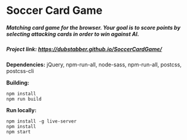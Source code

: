 # Soccer Card Game
##### Matching card game for the browser. Your goal is to score points by selecting attacking cards in order to win against AI.

##### Project link: https://dubstabber.github.io/SoccerCardGame/

**Dependencies:** jQuery, npm-run-all, node-sass, npm-run-all, postcss, postcss-cli

**Building:**
```
npm install
npm run build
```

**Run locally:**
```
npm install -g live-server
npm install
npm start
```
